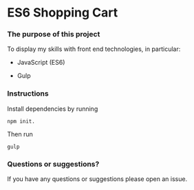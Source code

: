 # ES6 Shopping Cart

### The purpose of this project

To display my skills with front end technologies, in particular:

* JavaScript (ES6)

* Gulp

### Instructions

Install dependencies by running

```
npm init.
```

Then run

```
gulp
```

### Questions or suggestions?

If you have any questions or suggestions please open an issue.
